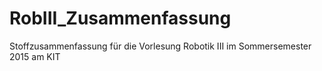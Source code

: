 # RobIII_Zusammenfassung
Stoffzusammenfassung für die Vorlesung Robotik III im Sommersemester 2015 am KIT
